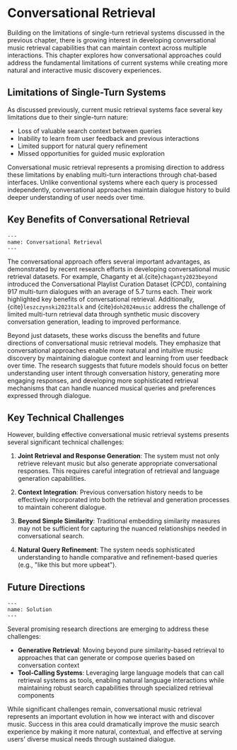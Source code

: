 # Conversational Retrieval

Building on the limitations of single-turn retrieval systems discussed in the previous chapter, there is growing interest in developing conversational music retrieval capabilities that can maintain context across multiple interactions. This chapter explores how conversational approaches could address the fundamental limitations of current systems while creating more natural and interactive music discovery experiences.

## Limitations of Single-Turn Systems

As discussed previously, current music retrieval systems face several key limitations due to their single-turn nature:

- Loss of valuable search context between queries
- Inability to learn from user feedback and previous interactions 
- Limited support for natural query refinement
- Missed opportunities for guided music exploration

Conversational music retrieval represents a promising direction to address these limitations by enabling multi-turn interactions through chat-based interfaces. Unlike conventional systems where each query is processed independently, conversational approaches maintain dialogue history to build deeper understanding of user needs over time.

## Key Benefits of Conversational Retrieval

```{figure} ./img/conversational_retrieval.png
---
name: Conversational Retrieval
---
```
The conversational approach offers several important advantages, as demonstrated by recent research efforts in developing conversational music retrieval datasets. For example, Chaganty et al.{cite}`chaganty2023beyond` introduced the Conversational Playlist Curation Dataset (CPCD), containing 917 multi-turn dialogues with an average of 5.7 turns each. Their work highlighted key benefits of conversational retrieval. Additionally, {cite}`leszczynski2023talk` and {cite}`doh2024music` address the challenge of limited multi-turn retrieval data through synthetic music discovery conversation generation, leading to improved performance.

Beyond just datasets, these works discuss the benefits and future directions of conversational music retrieval models. They emphasize that conversational approaches enable more natural and intuitive music discovery by maintaining dialogue context and learning from user feedback over time. The research suggests that future models should focus on better understanding user intent through conversation history, generating more engaging responses, and developing more sophisticated retrieval mechanisms that can handle nuanced musical queries and preferences expressed through dialogue.

## Key Technical Challenges

However, building effective conversational music retrieval systems presents several significant technical challenges:

1. **Joint Retrieval and Response Generation**: The system must not only retrieve relevant music but also generate appropriate conversational responses. This requires careful integration of retrieval and language generation capabilities.

2. **Context Integration**: Previous conversation history needs to be effectively incorporated into both the retrieval and generation processes to maintain coherent dialogue.

3. **Beyond Simple Similarity**: Traditional embedding similarity measures may not be sufficient for capturing the nuanced relationships needed in conversational search.

4. **Natural Query Refinement**: The system needs sophisticated understanding to handle comparative and refinement-based queries (e.g., "like this but more upbeat").

## Future Directions

```{figure} ./img/solution.png
---
name: Solution
---
```

Several promising research directions are emerging to address these challenges:

- **Generative Retrieval**: Moving beyond pure similarity-based retrieval to approaches that can generate or compose queries based on conversation context
- **Tool-Calling Systems**: Leveraging large language models that can call retrieval systems as tools, enabling natural language interactions while maintaining robust search capabilities through specialized retrieval components

While significant challenges remain, conversational music retrieval represents an important evolution in how we interact with and discover music. Success in this area could dramatically improve the music search experience by making it more natural, contextual, and effective at serving users' diverse musical needs through sustained dialogue.
